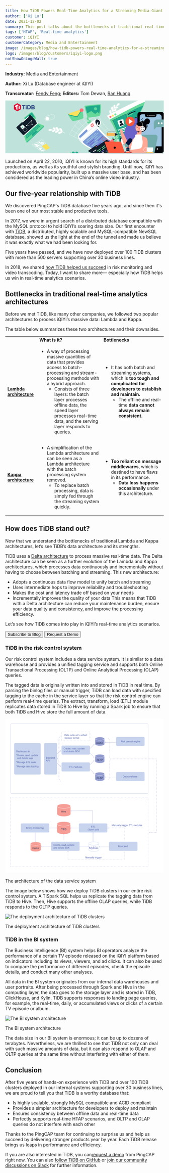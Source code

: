 ```yaml
---
title: How TiDB Powers Real-Time Analytics for a Streaming Media Giant 
author: ['Xi Lu']
date: 2021-12-02
summary: This post talks about the bottlenecks of traditional real-time analytics architectures and how TiDB helps iQIYI succeed in real-time analytics scenarios. 
tags: ['HTAP', 'Real-time analytics']
customer: iQIYI
customerCategory: Media and Entertainment 
image: /images/blog/how-tidb-powers-real-time-analytics-for-a-streaming-media-giant.png
logo: /images/blog/customers/iqiyi-logo.png
notShowOnLogoWall: true
---
```


**Industry:** Media and Entertainment

**Author:** Xi Lu (Database engineer at iQIYI)

**Transcreator:** [Fendy Feng](https://github.com/septemberfd); **Editors:** Tom Dewan, [Ran Huang](https://github.com/ran-huang)

![How TiDB Powers Real-Time Analytics for a Streaming Media Giant](media/how-tidb-powers-real-time-analytics-for-a-streaming-media-giant.png)

Launched on April 22, 2010, iQIYI is known for its high standards for its productions, as well as its youthful and stylish branding. Until now, iQIYI has achieved worldwide popularity, built up a massive user base, and has been considered as the leading power in China’s online video industry.

## Our five-year relationship with TiDB

We discovered PingCAP's TiDB database five years ago, and since then it's been one of our most stable and productive tools. 

In 2017, we were in urgent search of a distributed database compatible with the MySQL protocol to hold iQIYI’s soaring data size. Our first encounter with [TiDB](https://docs.pingcap.com/tidb/stable), a distributed, highly scalable and MySQL-compatible NewSQL database, showed us the light at the end of the tunnel and made us believe it was exactly what we had been looking for. 

Five years have passed, and we have now deployed over 100 TiDB clusters with more than 500 servers supporting over 30 business lines. 

In 2018, we shared [how TiDB helped us succeed](https://pingcap.com/case-studies/tidb-in-iqiyi) in risk monitoring and video transcoding. Today, I want to share more— especially how TiDB helps us win in real-time analytics scenarios. 

## Bottlenecks in traditional real-time analytics architectures

Before we met TiDB, like many other companies, we followed two popular architectures to process iQIYI’s massive data: Lambda and Kappa. 

The table below summarizes these two architectures and their downsides.

<table>
  <tr>
   <td>
   </td>
   <td><strong>What is it?</strong>
   </td>
   <td><strong>Bottlenecks</strong>
   </td>
  </tr>
  <tr>
   <td><strong><a href="https://en.wikipedia.org/wiki/Lambda_architecture">Lambda architecture</a></strong>
   </td>
   <td>
<ul>

<li>
A way of processing massive quantities of data that provides access to batch-processing and stream-processing methods with a hybrid approach. 
<ul>

<li>
Consists of three layers: the batch layer processes offline data, the speed layer processes real-time data, and the serving layer responds to queries. 
</li>
</ul>
</li>
</ul>
   </td>
   <td>
<ul>

<li>
It has both batch and streaming systems, which is <strong>too tough and complicated for developers to establish and maintain.</strong>
<ul>

<li>
The offline and real-time <strong>data</strong> <strong>cannot always remain consistent</strong>. 
</li>
</ul>
</li>
</ul>
   </td>
  </tr>
  <tr>
   <td><strong><a href="https://www.oreilly.com/radar/questioning-the-lambda-architecture/">Kappa architecture</a></strong>
   </td>
   <td>
<ul>

<li>
A simplification of the Lambda architecture and can be seen as a Lambda architecture with the batch processing system removed. 
<ul>

<li>
To replace batch processing, data is simply fed through the streaming system quickly. 
</li>
</ul>
</li>
</ul>
   </td>
   <td>
<ul>

<li>
<strong>Too reliant on message middlewares</strong>, which is destined to have flaws in its performance. 
<ul>

<li>
<strong>Data loss happens</strong> <strong>occasionally</strong> under this architecture.
</li>
</ul>
</li>
</ul>
   </td>
  </tr>
</table>

## How does TiDB stand out?

Now that we understand the bottlenecks of traditional Lambda and Kappa architectures, let’s see TiDB’s data architecture and its strengths. 

TiDB uses a [Delta architecture](https://www.thedigitaltalk.com/blog/2019-9-introduction-to-delta-architecture/) to process massive real-time data. The Delta architecture can be seen as a further evolution of the Lambda and Kappa architectures, which processes data continuously and incrementally without having to choose between batching and streaming. This new architecture:

* Adopts a continuous data flow model to unify batch and streaming
* Uses intermediate hops to improve reliability and troubleshooting
* Makes the cost and latency trade off based on your needs
* Incrementally improves the quality of your data
This means that TiDB with a Delta architecture can reduce your maintenance burden, ensure your data quality and consistency, and improve the processing efficiency.

Let’s see how TiDB comes into play in iQIYI’s real-time analytics scenarios. 

<div class="trackable-btns">
  <a href="https://share.hsforms.com/1e2W03wLJQQKPd1d9rCbj_Q2npzm" onclick="trackViews('How TiDB Powers Real-Time Analytics for a Streaming Media Giant', 'subscribe-blog-btn-middle')"><button>Subscribe to Blog</button></a>
  <a href="/contact-us" onclick="trackViews('How TiDB Powers Real-Time Analytics for a Streaming Media Giant', 'contact-us-middle')"><button>Request a Demo</button></a>
</div>

### TiDB in the risk control system

Our risk control system includes a data service system. It is similar to a data warehouse and provides a unified tagging service and supports both Online Transactional Processing (OLTP) and Online Analytical Processing (OLAP) queries. 

The tagged data is originally written into and stored in TiDB in real time. By parsing the binlog files or manual trigger, TiDB can load data with specified tagging to the cache in the service layer so that the risk control engine can perform real-time queries. The extract, transform, load (ETL) module replicates data stored in TiDB to Hive by running a Spark job to ensure that both TiDB and Hive store the full amount of data. 

![The architecture of the data service system](media/architecture-of-data-service-system.jpg)
<div class="caption-center"> The architecture of the data service system </div>

The image below shows how we deploy TiDB clusters in our entire risk control system. A TiSpark SQL helps us replicate the tagging data from TiDB to Hive. Then, Hive supports the offline OLAP queries, while TiDB responds to the OLTP queries.  

![The deployment architecture of TiDB clusters](images/deployment-architecture-of-tidb-clusters.jpg)
<div class="caption-center"> The deployment architecture of TiDB clusters </div>

### TiDB in the BI system 

The Business Intelligence (BI) system helps BI operators analyze the performance of a certain TV episode released on the iQIYI platform based on indicators including its views, viewers, and ad clicks. It can also be used to compare the performance of different episodes, check the episode details, and conduct many other analyses. 

All data in the BI system originates from our internal data warehouses and user portraits. After being processed through Spark and Hive in the computing layer, the data goes to the storage layer and is stored in TiDB, ClickHouse, and Kylin. TiDB supports responses to landing page queries, for example, the real-time, daily, or accumulated views or clicks of a certain TV episode or album.

![The BI system architecture](images/bi-system-architecture.jpg)
<div class="caption-center"> The BI system architecture </div>

The data size in our BI system is enormous; it can be up to dozens of terabytes. Nevertheless, we are thrilled to see that TiDB not only can deal with such massive amounts of data, but it can also respond to OLAP and OLTP queries at the same time without interfering with either of them.  

## Conclusion

After five years of hands-on experience with TiDB and over 100 TiDB clusters deployed in our internal systems supporting over 30 business lines, we are proud to tell you that TiDB is a worthy database that:

* Is highly scalable, strongly MySQL compatible and ACID compliant
* Provides a simpler architecture for developers to deploy and maintain
* Ensures consistency between offline data and real-time data
* Perfectly supports real-time HTAP scenarios, and OLTP and OLAP queries do not interfere with each other 

Thanks to the PingCAP team for continuing to surprise us and help us succeed by delivering stronger products year by year. Each TiDB release brings us leaps in performance and efficiency. 

If you are also interested in TiDB, you can[request a demo](https://en.pingcap.com/contact-us/?_ga=2.26006143.375886924.1636296970-365976877.1630559498) from PingCAP right now. You can also [follow TiDB on GitHub](https://github.com/pingcap/tidb) or [join our community discussions on Slack](https://slack.tidb.io/invite?team=tidb-community&channel=everyone&ref=pingcap-blog) for further information. 
